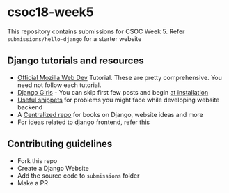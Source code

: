 # csoc18-week5

This repository contains submissions for CSOC Week 5. Refer `submissions/hello-django` for a starter website


## Django tutorials and resources

+ [Official Mozilla Web Dev](https://developer.mozilla.org/en-US/docs/Learn/Server-side/Django/skeleton_website) Tutorial. These are pretty comprehensive. You need not follow each tutorial.
+ [Django Girls](https://tutorial.djangogirls.org/en/) - You can skip first few posts and begin [at installation](https://tutorial.djangogirls.org/en/django_installation/)
+ [Useful snippets](https://djangosnippets.org/snippets/) for problems you might face while developing website backend
+ A [Centralized repo](https://github.com/rosarior/awesome-django) for books on Django, website ideas and more
+ For ideas related to django frontend, refer [this](https://django-frontend-skeleton.readthedocs.io/en/latest/)

## Contributing guidelines

+ Fork this repo
+ Create a Django Website
+ Add the source code to `submissions` folder
+ Make a PR
